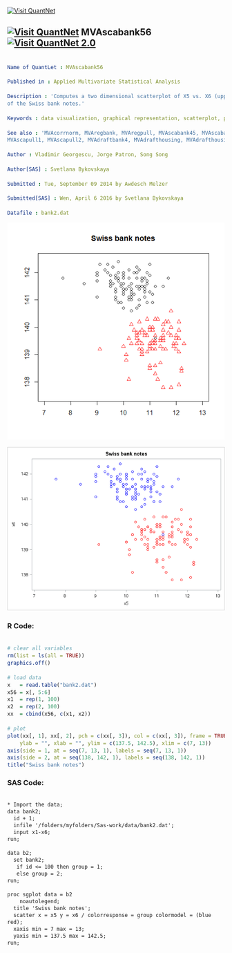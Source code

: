 
[<img src="https://github.com/QuantLet/Styleguide-and-FAQ/blob/master/pictures/banner.png" width="888" alt="Visit QuantNet">](http://quantlet.de/)

## [<img src="https://github.com/QuantLet/Styleguide-and-FAQ/blob/master/pictures/qloqo.png" alt="Visit QuantNet">](http://quantlet.de/) **MVAscabank56** [<img src="https://github.com/QuantLet/Styleguide-and-FAQ/blob/master/pictures/QN2.png" width="60" alt="Visit QuantNet 2.0">](http://quantlet.de/)

```yaml

Name of QuantLet : MVAscabank56

Published in : Applied Multivariate Statistical Analysis

Description : 'Computes a two dimensional scatterplot of X5 vs. X6 (upper inner frame vs. diagonal)
of the Swiss bank notes.'

Keywords : data visualization, graphical representation, scatterplot, plot, financial, sas

See also : 'MVAcorrnorm, MVAregbank, MVAregpull, MVAscabank45, MVAscabank456, MVAscacar,
MVAscapull1, MVAscapull2, MVAdraftbank4, MVAdrafthousing, MVAdrafthousingt'

Author : Vladimir Georgescu, Jorge Patron, Song Song

Author[SAS] : Svetlana Bykovskaya

Submitted : Tue, September 09 2014 by Awdesch Melzer

Submitted[SAS] : Wen, April 6 2016 by Svetlana Bykovskaya

Datafile : bank2.dat

```

![Picture1](MVAscabank56_1.png)

![Picture2](MVAscabank56_sas.png)


### R Code:
```r

# clear all variables
rm(list = ls(all = TRUE))
graphics.off()

# load data
x   = read.table("bank2.dat")
x56 = x[, 5:6]
x1  = rep(1, 100)
x2  = rep(2, 100)
xx  = cbind(x56, c(x1, x2))

# plot
plot(xx[, 1], xx[, 2], pch = c(xx[, 3]), col = c(xx[, 3]), frame = TRUE, axes = FALSE, 
    ylab = "", xlab = "", ylim = c(137.5, 142.5), xlim = c(7, 13))
axis(side = 1, at = seq(7, 13, 1), labels = seq(7, 13, 1))
axis(side = 2, at = seq(138, 142, 1), labels = seq(138, 142, 1))
title("Swiss bank notes")

```

### SAS Code:
```sas

* Import the data;
data bank2;
  id + 1;
  infile '/folders/myfolders/Sas-work/data/bank2.dat';
  input x1-x6;
run;

data b2;
  set bank2;
   if id <= 100 then group = 1;
   else group = 2;
run;

proc sgplot data = b2
    noautolegend;
  title 'Swiss bank notes';
  scatter x = x5 y = x6 / colorresponse = group colormodel = (blue red);
  xaxis min = 7 max = 13;
  yaxis min = 137.5 max = 142.5;
run;
```

